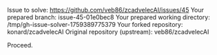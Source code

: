 Issue to solve: https://github.com/veb86/zcadvelecAI/issues/45
Your prepared branch: issue-45-01e0bec8
Your prepared working directory: /tmp/gh-issue-solver-1759389775379
Your forked repository: konard/zcadvelecAI
Original repository (upstream): veb86/zcadvelecAI

Proceed.